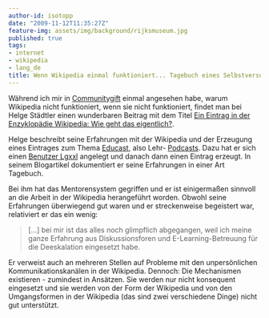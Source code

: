 ```yaml
---
author-id: isotopp
date: "2009-11-12T11:35:27Z"
feature-img: assets/img/background/rijksmuseum.jpg
published: true
tags:
- internet
- wikipedia
- lang_de
title: Wenn Wikipedia einmal funktioniert... Tagebuch eines Selbstversuches
---
```

Während ich mir in 
[Communitygift](http://blog.koehntopp.de/archives/2675-Communitygift.html)
einmal angesehen habe, warum Wikipedia nicht funktioniert, wenn sie nicht
funktioniert, findet man bei Helge Städtler einen wunderbaren Beitrag mit
dem Titel
[Ein Eintrag in der Enzyklopädie Wikipedia: Wie geht das eigentlich?](http://www.ifeb.uni-bremen.de/wordpress_staedtler/?p=310).

Helge beschreibt seine Erfahrungen mit der Wikipedia und der Erzeugung eines Eintrages zum Thema 
[Educast](http://de.wikipedia.org/wiki/Benutzer:Lgxxl/Educast), also Lehr-
[Podcasts](http://de.wikipedia.org/wiki/Podcasting). Dazu hat er sich einen 
[Benutzer Lgxxl](http://de.wikipedia.org/wiki/Benutzer:Lgxxl) angelegt und
danach dann einen Eintrag erzeugt. In seinem Blogartikel dokumentiert er
seine Erfahrungen in einer Art Tagebuch.

Bei ihm hat das Mentorensystem gegriffen und er ist einigermaßen sinnvoll an
die Arbeit in der Wikipedia herangeführt worden. Obwohl seine Erfahrungen
überwiegend gut waren und er streckenweise begeistert war, relativiert er
das ein wenig:

> […] bei mir ist das alles noch glimpflich abgegangen, weil ich meine
> ganze Erfahrung aus Diskussionsforen und E-Learning-Betreuung für die
> Deeskalation eingesetzt habe.

Er verweist auch an mehreren Stellen auf Probleme mit den unpersönlichen
Kommunikationskanälen in der Wikipedia. Dennoch: Die Mechanismen existieren -
zumindest in Ansätzen. Sie werden nur nicht konsequent eingesetzt und sie
werden von der Form der Wikipedia und von den Umgangsformen in der Wikipedia
(das sind zwei verschiedene Dinge) nicht gut unterstützt.
